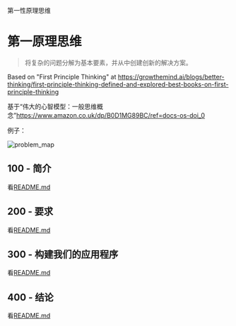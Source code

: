 第一性原理思维

# 第一原理思维

> 将复杂的问题分解为基本要素，并从中创建创新的解决方案。

Based on "First Principle Thinking" at <https://growthemind.ai/blogs/better-thinking/first-principle-thinking-defined-and-explored-best-books-on-first-principle-thinking>

基于“伟大的心智模型：一般思维概念”<https://www.amazon.co.uk/dp/B0D1MG89BC/ref=docs-os-doi_0>

例子：

![problem_map](https://github.com/user-attachments/assets/f50f9b5f-b06c-4065-b609-5d81443a992f)

## 100 - 简介

看[README.md](./100/README.md)

## 200 - 要求

看[README.md](./200/README.md)

## 300 - 构建我们的应用程序

看[README.md](./300/README.md)

## 400 - 结论

看[README.md](./400/README.md)
